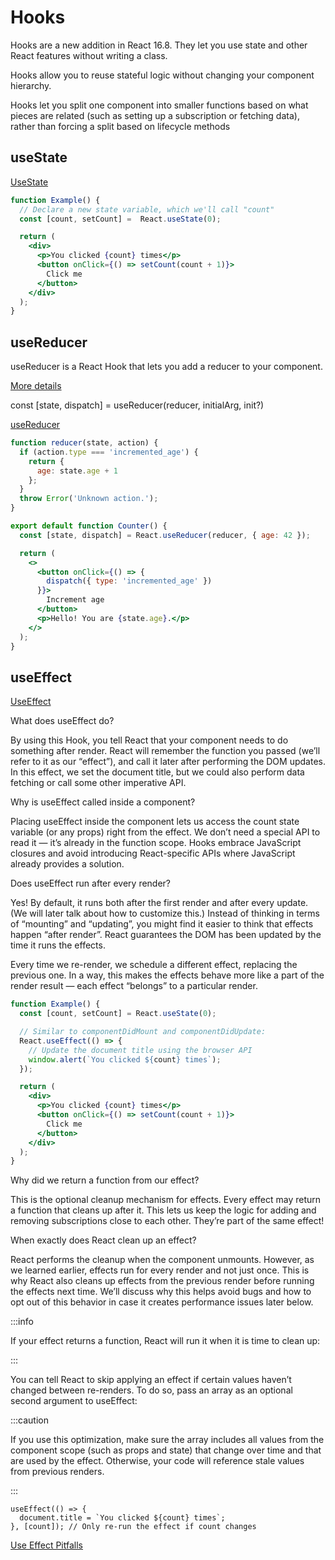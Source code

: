 # Hooks 

Hooks are a new addition in React 16.8. They let you use state and other React features without writing a class. 

Hooks allow you to reuse stateful logic without changing your component hierarchy.

Hooks let you split one component into smaller functions based on what pieces are related (such as setting up a subscription or fetching data), rather than forcing a split based on lifecycle methods

## useState
[UseState](https://codepen.io/luizrosalba/pen/zYLqjZR)

```jsx title='UseState Example'
function Example() {
  // Declare a new state variable, which we'll call "count"
  const [count, setCount] =  React.useState(0);

  return (
    <div>
      <p>You clicked {count} times</p>
      <button onClick={() => setCount(count + 1)}>
        Click me
      </button>
    </div>
  );
}
```

## useReducer

useReducer is a React Hook that lets you add a reducer to your component.

[More details](https://beta.reactjs.org/reference/react/useReducer)

const [state, dispatch] = useReducer(reducer, initialArg, init?)

[useReducer](https://codepen.io/luizrosalba/pen/eYjZKKo)

```jsx title="useReducer"
function reducer(state, action) {
  if (action.type === 'incremented_age') {
    return {
      age: state.age + 1
    };
  }
  throw Error('Unknown action.');
}

export default function Counter() {
  const [state, dispatch] = React.useReducer(reducer, { age: 42 });

  return (
    <>
      <button onClick={() => {
        dispatch({ type: 'incremented_age' })
      }}>
        Increment age
      </button>
      <p>Hello! You are {state.age}.</p>
    </>
  );
}
```

## useEffect
[UseEffect](https://codepen.io/luizrosalba/pen/JjBXZoq?editors=1111)

What does useEffect do? 

By using this Hook, you tell React that your component needs to do something after render. React will remember the function you passed (we’ll refer to it as our “effect”), and call it later after performing the DOM updates. In this effect, we set the document title, but we could also perform data fetching or call some other imperative API.

Why is useEffect called inside a component? 

Placing useEffect inside the component lets us access the count state variable (or any props) right from the effect. We don’t need a special API to read it — it’s already in the function scope. Hooks embrace JavaScript closures and avoid introducing React-specific APIs where JavaScript already provides a solution.

Does useEffect run after every render? 

Yes! By default, it runs both after the first render and after every update. (We will later talk about how to customize this.) Instead of thinking in terms of “mounting” and “updating”, you might find it easier to think that effects happen “after render”. React guarantees the DOM has been updated by the time it runs the effects.

Every time we re-render, we schedule a different effect, replacing the previous one. In a way, this makes the effects behave more like a part of the render result — each effect “belongs” to a particular render.


```jsx title='UseEffect Example'
function Example() {
  const [count, setCount] = React.useState(0);

  // Similar to componentDidMount and componentDidUpdate:
  React.useEffect(() => {
    // Update the document title using the browser API
    window.alert(`You clicked ${count} times`);
  });

  return (
    <div>
      <p>You clicked {count} times</p>
      <button onClick={() => setCount(count + 1)}>
        Click me
      </button>
    </div>
  );
}
```

Why did we return a function from our effect? 

This is the optional cleanup mechanism for effects. Every effect may return a function that cleans up after it. This lets us keep the logic for adding and removing subscriptions close to each other. They’re part of the same effect!

When exactly does React clean up an effect? 

React performs the cleanup when the component unmounts. However, as we learned earlier, effects run for every render and not just once. This is why React also cleans up effects from the previous render before running the effects next time. We’ll discuss why this helps avoid bugs and how to opt out of this behavior in case it creates performance issues later below.

:::info

If your effect returns a function, React will run it when it is time to clean up:

:::

You can tell React to skip applying an effect if certain values haven’t changed between re-renders. To do so, pass an array as an optional second argument to useEffect:

:::caution

If you use this optimization, make sure the array includes all values from the component scope (such as props and state) that change over time and that are used by the effect. Otherwise, your code will reference stale values from previous renders. 

:::


```
useEffect(() => {
  document.title = `You clicked ${count} times`;
}, [count]); // Only re-run the effect if count changes
```

[Use Effect Pitfalls](https://beta.reactjs.org/learn/removing-effect-dependencies)

## 